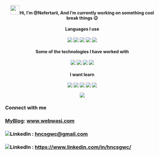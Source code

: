 <p align="center">
<h4 align="center"> <img src="https://raw.githubusercontent.com/verma-anushka/verma-anushka/master/gifs/wave.gif" width="30px">Hi, I’m @Nefertarii, And I’m currently working on something cool break things 😉</h4>

<h4 align="center"> Languages I use </h4>
<p align="center"> 
<img src=https://img.shields.io/badge/-C-000000?style=flat&logo=c>
<img src=https://img.shields.io/badge/-C++-000000?style=flat&logo=c%2B%2B>
<img src=https://img.shields.io/badge/-HTML5-000000?style=flat&logo=html5>
<img src=https://img.shields.io/badge/-CSS3-000000?style=flat&logo=css3>
<img src=https://img.shields.io/badge/-JavaScript-000000?style=flat&logo=javascript>
</p>

<h4 align="center"> Some of the technologies I have worked with </h4>
<p align="center"> 
<img src=https://img.shields.io/badge/-Git-222222?style=flat&logo=git&logoColor=F05032>
<img src=https://img.shields.io/badge/-GitHub-222222?style=flat&logo=github&logoColor=181717>
<img src=https://img.shields.io/badge/-Linux-222222?style=flat&logo=linux&logoColor=FCC624>
<img src=https://img.shields.io/badge/-TCP/IP-222222?style=flat&logo=cisco&logoColor=white>
</p> 

<h4 align="center"> I want learn </h4>
<p align="center"> 
<img src=https://img.shields.io/badge/-C++-000000?style=flat&logo=c%2B%2B>
<img src=https://img.shields.io/badge/-Linux-222222?style=flat&logo=linux&logoColor=FCC624>
<img src=https://img.shields.io/badge/-TCP/IP-222222?style=flat&logo=cisco&logoColor=white>
<img src=https://img.shields.io/badge/-SQL-000000?style=flat&logo=postgresql>
<img src=https://img.shields.io/badge/-ComputerScience-000000?style=flat&logo=CS>
</p>

<p align="center"> 
<img src=https://github-readme-stats.vercel.app/api?username=Nefertarii&show_icons=true&theme=radical>
</p>

### Connect with me 
### [MyBlog](http:/159.75.51.91:8000/  "仍在开发 2021-09-09"): www.webwasi.com  
### ![LinkedIn](https://img.shields.io/badge/-GMAIL-D14836?style=for-the-badge&logo=gmail&logoColor=white) : hncsgwc@gmail.com  
### ![LinkedIn](https://img.shields.io/badge/-LINKEDIN-0077B5?style=for-the-badge&logo=linkedin&logoColor=white) : https://www.linkedin.com/in/hncsgwc/      
